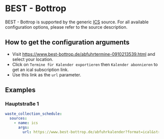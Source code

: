 # BEST - Bottrop

BEST - Bottrop is supported by the generic [ICS](/doc/source/ics.md) source. For all available configuration options, please refer to the source description.


## How to get the configuration arguments

- Visit <https://www.best-bottrop.de/abfuhrtermine-0910213539.html> and select your location.  
- Click on `Termine für Kalender exportieren` then `Kalender abonnieren` to get an ical subscription link.
- Use this link as the `url` parameter.

## Examples

### Hauptstraße 1

```yaml
waste_collection_schedule:
  sources:
    - name: ics
      args:
        url: https://www.best-bottrop.de/abfuhrkalender?format=ical&street=9CBCBFFF&number=1
```
